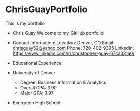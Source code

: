 # ChrisGuayPortfolio

This is my portfolio

- Chris Guay Welcome to my GitHub portfolio!

- Contact Information: Location: Denver, CO Email: chrisguay52@yahoo.com Phone: 720-402-9395 LinkedIn: https://www.linkedin.com/in/christopher-guay-674a331a0/

- Educational Experience: 
 - University of Denver 
   - Degree: Business Information & Analytics 
   - Overall GPA: 3.90 
   - Major GPA: 3.97

 - Evergreen High School
